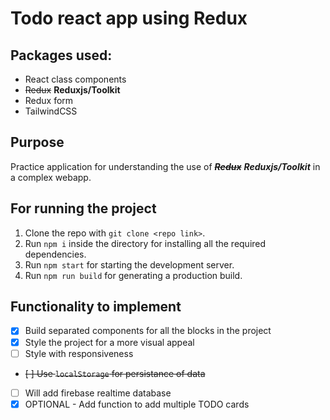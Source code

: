 # Todo react app using Redux

## Packages used:

- React class components
- ~~Redux~~ **Reduxjs/Toolkit**
- Redux form
- TailwindCSS

## Purpose

Practice application for understanding the use of ~~_**Redux**_~~ _**Reduxjs/Toolkit**_ in a complex webapp.

## For running the project

1. Clone the repo with `git clone <repo link>`.
2. Run `npm i` inside the directory for installing all the required dependencies.
3. Run `npm start` for starting the development server.
4. Run `npm run build` for generating a production build.

## Functionality to implement

- [x] Build separated components for all the blocks in the project
- [x] Style the project for a more visual appeal
- [ ] Style with responsiveness
- ~~[ ] Use `localStorage` for persistance of data~~
- [ ] Will add firebase realtime database
- [x] OPTIONAL - Add function to add multiple TODO cards
